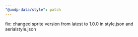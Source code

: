 ```yaml
---
"@undp-data/style": patch
---
```


fix: changed sprite version from latest to 1.0.0 in style.json and aerialstyle.json
